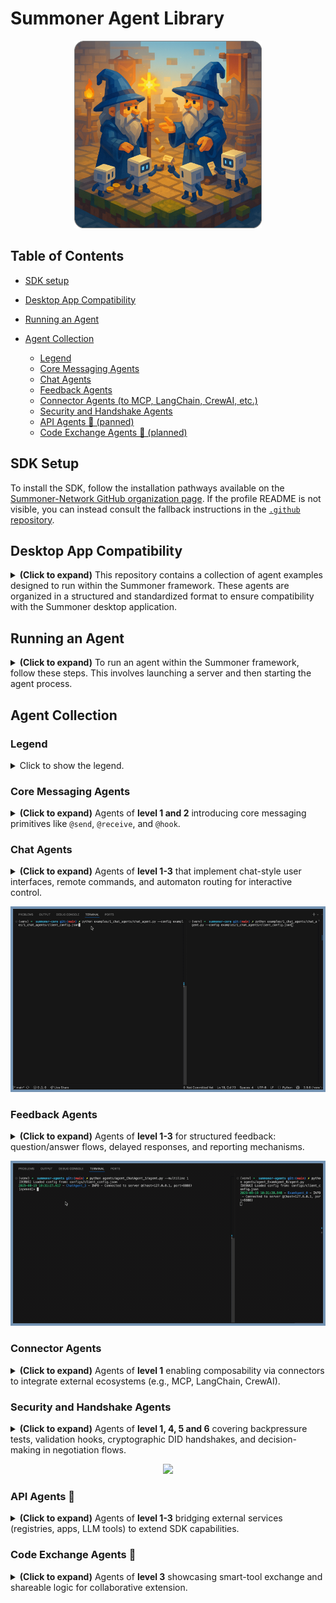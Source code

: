 # Summoner Agent Library

<p align="center">
<img width="300px" src="assets/img/summoners_negotiating_rounded.png" />
</p>

## Table of Contents

* [SDK setup](#sdk-setup)

* [Desktop App Compatibility](#desktop-app-compatibility)

* [Running an Agent](#running-an-agent)  

* [Agent Collection](#agent-collection)

    * [Legend](#legend)
    * [Core Messaging Agents](#core-messaging-agents)
    * [Chat Agents](#chat-agents)
    * [Feedback Agents](#feedback-agents)
    * [Connector Agents (to MCP, LangChain, CrewAI, etc.)](#connector-agents)
    * [Security and Handshake Agents](#security-and-handshake-agents)
    * [API Agents 🚧 (panned)](#api-agents)
    * [Code Exchange Agents 🚧 (planned)](#code-exchange-agents)


## SDK Setup

To install the SDK, follow the installation pathways available on the [Summoner-Network GitHub organization page](https://github.com/Summoner-Network). If the profile README is not visible, you can instead consult the fallback instructions in the [`.github` repository](https://github.com/Summoner-Network/.github).


## Desktop App Compatibility

<details>
<summary><b>(Click to expand)</b> This repository contains a collection of agent examples designed to run within the Summoner framework. These agents are organized in a structured and standardized format to ensure compatibility with the Summoner desktop application.</summary>

### Repository Structure

* Agent examples are located in the `agents/` directory.
* Supporting materials such as API adapters or shared tools are located in `api_library/`.

Each subdirectory within `agents/` must follow a specific structure to be recognized and imported correctly by the desktop application (see the [Required Structure for Agent Folders](#required-structure-for-agent-folders) section below).

### Required Structure for Agent Folders

Each folder inside `agents/` **must** comply with the following **strict formatting rules**:

#### ✅ **Mandatory Requirements**

* The folder name **must** follow the naming pattern:

  ```
  agent_<name>
  ```

* The folder **must contain** a file named `agent.py` which includes the agent's entry point:

  ```python
  agent.run()  # should be called within an asyncio context
  ```

* All imports from the Summoner SDK should follow one of the two forms:

  ```python
  from summoner.<module_name> import <function_or_class>
  # or
  import summoner
  ```

* The folder **must include** a `requirements.txt` file:

  * This file will be used by the desktop app to install the agent's dependencies.
  * If running agents locally from this repository, the SDK must first be installed using:

    ```bash
    source build_sdk.sh setup
    ```
  * Then install agent dependencies using:

    ```bash
    pip install -r agents/agent_<name>/requirements.txt
    ```

#### 🟡 **Optional Guidelines**

* The folder **may include** any additional Python files or resources needed by `agent.py`. There are no restrictions on file layout beyond the rules listed above.


Here is a well-structured and clear section you can add to your README to explain how to run an agent. It separates environment setup, server launch, and agent execution, while noting where agent-specific overrides might apply:
</details>

## Running an Agent

<details>
<summary><b>(Click to expand)</b> To run an agent within the Summoner framework, follow these steps. This involves launching a server and then starting the agent process.</summary>

### Activate the Virtual Environment

If you have opened a new terminal, make sure to activate the virtual environment that was created during the SDK installation:

```bash
source venv/bin/activate  # For POSIX systems (Linux/macOS)
```

> 📝 **Note:**
> If you have not installed the SDK yet, run:
>
> ```bash
> source build_sdk.sh setup
> ```


**Install agent requirements before running any agent**

If you want run **one specific agent**, install the agent's dependencies as follows:

```bash
pip install -r agents/agent_<name>/requirements.txt
```

If you want **all agents** to be ready, run the helper script from the repository root (POSIX/bash):

```bash
bash install_requirements.sh
```

This script iterates over `agents/agent_*` and installs each `requirements.txt` it finds. If an agent folder has no `requirements.txt`, nothing is installed for that agent.

> 💡 **Tip:**
> If you encounter `ModuleNotFoundError` when launching an agent, install the requirements using one of the commands above.


### Launch the Summoner Server

The Summoner server is defined in the root file `server.py`. It can be run using either default or custom configurations.

#### Run with Default Config:

```bash
python server.py
```

#### Run with Custom Config:

Configuration files are located in the `configs/` directory. Some agents may require a specific server configuration — refer to the README file inside the agent's folder for details.

```bash
python server.py --config configs/<specific_config>.json
```


### Run the Agent

Once the server is running, you can launch an agent. Most agents are located in folders under `agents/` and follow the naming pattern `agent_<name>`.

#### Run with Default Behavior:

```bash
python agents/agent_<name>/agent.py
```

#### Run with Custom Agent Config:

Some agents require additional configuration (e.g., socket parameters, logging, backpressure behavior). These are usually stored in a file like `<specific_config>.json` in the `configs/` folder.

```bash
python agents/agent_<name>/agent.py --config configs/<specific_config>.json
```

> 💡 **Tip:**
> Always consult the README inside the agent's folder for any overrides, environment variables, or preconditions specific to that agent.
</details>

## Agent Collection

### Legend

<details>
<summary>
Click to show the legend.
</summary>
<br>

| Column          | Description                                                               |
| --------------- | ------------------------------------------------------------------------- |
| **Agent Name**  | Name or identifier of the agent.                                          |
| **Description** | Brief summary of the agent's functionality.                               |
| **Level**       | Difficulty level (e.g. Level 1 = Beginner).                               |
| **Application** | Primary use case (e.g. messaging, orchestration, negotiation).            |
| **Features**    | Key Summoner SDK capability demonstrated (e.g. `core`, `aurora`).         |
| **DB**          | ✅ if the agent uses a persistent or in-memory database (`asqlite`, etc.). |
| **Queue**       | ✅ if the agent relies on asynchronous queues (`asyncio.Queue`, etc.).     |
| **Flows**       | ✅ if the agent follows a modular, trigger-driven flow structure.          |
| **Logs**        | ✅ if the agent demonstrates information logging via its `logger` attribute.  |
| **Hooks**       | ✅ if the agent defines hooks for pre/postprocessing of messages.          |
| **Temp.**       | ✅ if the agent is designed to serve as a reusable template.               |
| **Comp.**       | ✅ if the agent is composable within a larger multi-agent system.          |

</details>

### Core Messaging Agents

<details>
<summary><b>(Click to expand)</b> Agents of <b>level 1 and 2</b> introducing core messaging primitives like <code>@send</code>, <code>@receive</code>, and <code>@hook</code>.</summary>
<br>

<div style="display: flex; justify-content: center;">
<table style="border-collapse: collapse; width: 95%; text-align: center;">
    <thead>
    <tr>
        <th style="width: 10%; text-align: center;">Agent Name</th>
        <th style="width: 33%; text-align: center;">Description</th>
        <th style="width: 12%; text-align: center;">Level</th>
        <th style="width: 12%; text-align: center;">Features</th>
        <th style="width: 12%; text-align: center;">Applications</th>
        <th style="width: 3%; text-align: center;">DB</th>
        <th style="width: 3%; text-align: center;">Queue</th>
        <th style="width: 3%; text-align: center;">Flows</th>
        <th style="width: 3%; text-align: center;">Logs</th>
        <th style="width: 3%; text-align: center;">Hooks</th>
        <th style="width: 3%; text-align: center;">Temp.</th>
        <th style="width: 3%; text-align: center;">Comp.</th>
    </tr>
    </thead>
    <tbody>
    <tr>
        <td> <code><strong><a href="agents/agent_SendAgent_0/">SendAgent_0</a></strong></code></td>
        <td style="font-size: 0.8em;">Demonstrates the use of <code>@send</code></td>
        <td><img src="https://img.shields.io/badge/LVL_1-%20?color=2fc56c" alt=""></td>
        <td><code>core</code></td>
        <td><img src="https://img.shields.io/badge/Emit-%20?color=9e2fc5"alt=""></td>
        <td>✗</td><td>✗</td><td>✗</td><td>✗</td><td>✗</td><td>✅</td><td>✅</td>
    </tr>
    <tr>
        <td> <code><strong><a href="agents/agent_SendAgent_1/">SendAgent_1</a></strong></code></td>
        <td style="font-size: 0.8em;">Demonstrates the use of <code>@send</code> and <code>@hook</code> with <code>Direction.SEND</code>.</td>
        <td><img src="https://img.shields.io/badge/LVL_1-%20?color=2fc56c" alt=""></td>
        <td><code>core</code> <code>DID</code></td>
        <td><img src="https://img.shields.io/badge/Emit-%20?color=9e2fc5"alt=""></td>
        <td>✗</td><td>✗</td><td>✗</td><td>✅</td><td>✅</td><td>✅</td><td>✅</td>
    </tr>
    <tr>
        <td><code><strong><a href="agents/agent_RecvAgent_0/">RecvAgent_0</a></strong></code></td>
        <td style="font-size: 0.8em;">Demonstrates the use of <code>@receive</code>.</td>
        <td><img src="https://img.shields.io/badge/LVL_1-%20?color=2fc56c" alt=""></td>
         <td><code>core</code></td>
        <td><img src="https://img.shields.io/badge/Collect-%20?color=712fc5"alt=""></td>
        <td>✅</td><td>✗</td><td>✗</td><td>✅</td><td>✗</td><td>✅</td><td>✅</td>
    </tr>
    <tr>
        <td><code><strong><a href="agents/agent_RecvAgent_1/">RecvAgent_1</a></strong></code></td>
        <td style="font-size: 0.8em;">Demonstrates the use of <code>@receive</code> and <code>@hook</code> with <code>Direction.RECEIVE</code>.</td>
        <td><img src="https://img.shields.io/badge/LVL_1-%20?color=2fc56c" alt=""></td>
         <td><code>core</code></td>
        <td><img src="https://img.shields.io/badge/Collect-%20?color=712fc5"alt=""></td>
        <td>✅</td><td>✗</td><td>✗</td><td>✅</td><td>✅</td><td>✅</td><td>✅</td>
    </tr>
    <tr>
        <td><code><strong><a href="agents/agent_RecvAgent_2/">RecvAgent_2</a></strong></code></td>
        <td style="font-size: 0.8em;">Demonstrates the use of <code>@receive</code> and <code>@hook</code> to implement validation, banning, and message filtering.</td>
        <td><img src="https://img.shields.io/badge/LVL_2-%20?color=b1d52d" alt=""></td>
         <td><code>core</code> <code>validation</code> <code>reputation</code></td>
        <td><img src="https://img.shields.io/badge/Collect-%20?color=712fc5"alt=""></td>
        <td>✅</td><td>✗</td><td>✗</td><td>✅</td><td>✅</td><td>✅</td><td>✅</td>
    </tr>
    <tr>
        <td><code><strong><a href="agents/agent_EchoAgent_0/">EchoAgent_0</a></strong></code></td>
        <td style="font-size: 0.8em;">Combines both  <code>@send</code> and <code>@receive</code>.</td>
        <td><img src="https://img.shields.io/badge/LVL_1-%20?color=2fc56c" alt=""></td>
         <td><code>core</code></td>
        <td><img src="https://img.shields.io/badge/Redirect-%20?color=482fc5"alt=""></td>
        <td>✗</td><td>✅</td><td>✗</td><td>✅</td><td>✅</td><td>✅</td><td>✅</td>
    </tr>
    <tr>
        <td><code><strong><a href="agents/agent_EchoAgent_1/">EchoAgent_1</a></strong></code></td>
        <td style="font-size: 0.8em;">Combines both <code>@send</code> and <code>@receive</code> with a receiving <code>hook</code>.</td>
        <td><img src="https://img.shields.io/badge/LVL_1-%20?color=2fc56c" alt=""></td>
         <td><code>core</code> <code>validation</code></td>
        <td><img src="https://img.shields.io/badge/Redirect-%20?color=482fc5"alt=""></td>
        <td>✗</td><td>✅</td><td>✗</td><td>✅</td><td>✅</td><td>✅</td><td>✅</td>
    </tr>
    <tr>
        <td><code><strong><a href="agents/agent_EchoAgent_2/">EchoAgent_2</a></strong></code></td>
        <td style="font-size: 0.8em;">Combines <code>@send</code> and <code>@receive</code> handlers with sending and receiving <code>hooks</code> checking for validation and signing messages.</td>
        <td><img src="https://img.shields.io/badge/LVL_2-%20?color=b1d52d" alt=""></td>
         <td><code>core</code> <code>validation</code> <code>DID</code> <code>agent</code></td>
        <td><img src="https://img.shields.io/badge/Redirect-%20?color=482fc5"alt=""></td>
        <td>✗</td><td>✅</td><td>✗</td><td>✅</td><td>✅</td><td>✅</td><td>✅</td>
    </tr>
    </tbody>
</table>
</div>

</details>

### Chat Agents

<details>
<summary><b>(Click to expand)</b> Agents of <b>level 1-3</b> that implement chat-style user interfaces, remote commands, and automaton routing for interactive control.</summary>
<br>

<div style="display: flex; justify-content: center;">
<table style="border-collapse: collapse; width: 95%; text-align: center;">
    <thead>
    <tr>
        <th style="width: 10%; text-align: center;">Agent Name</th>
        <th style="width: 33%; text-align: center;">Description</th>
        <th style="width: 12%; text-align: center;">Level</th>
        <th style="width: 12%; text-align: center;">Features</th>
        <th style="width: 12%; text-align: center;">Applications</th>
        <th style="width: 3%; text-align: center;">DB</th>
        <th style="width: 3%; text-align: center;">Queue</th>
        <th style="width: 3%; text-align: center;">Flows</th>
        <th style="width: 3%; text-align: center;">Logs</th>
        <th style="width: 3%; text-align: center;">Hooks</th>
        <th style="width: 3%; text-align: center;">Temp.</th>
        <th style="width: 3%; text-align: center;">Comp.</th>
    </tr>
    </thead>
    <tbody>
    <tr>
        <td><code><strong><a href="agents/agent_ChatAgent_0/">ChatAgent_0</a></strong></code></td>
        <td style="font-size: 0.8em;">Implements a minimal chat UI via <code>@send</code>/<code>@receive</code>; supports single- or multi-line input.</td>
        <td><img src="https://img.shields.io/badge/LVL_1-%20?color=2fc56c" alt=""></td>
        <td><code>core</code></td>
        <td><img src="https://img.shields.io/badge/Interaction-%20?color=452461" alt="Interaction"></td>
        <td>✗</td><td>✗</td><td>✗</td><td>✗</td><td>✗</td><td>✅</td><td>✅</td>
    </tr>
    <tr>
        <td><code><strong><a href="agents/agent_ChatAgent_1/">ChatAgent_1</a></strong></code></td>
        <td style="font-size: 0.8em;">Extends <code>ChatAgent_0</code> with remote/self commands (travel, go_home, quit).</td>
        <td><img src="https://img.shields.io/badge/LVL_2-%20?color=b1d52d" alt=""></td>
        <td><code>core</code> <code>traveling</code></td>
        <td><img src="https://img.shields.io/badge/Control-%20?color=19578a" alt="Control"></td>
        <td>✗</td><td>✗</td><td>✗</td><td>✗</td><td>✗</td><td>✅</td><td>✅</td>
    </tr>
    <tr>
    <td><code><strong><a href="agents/agent_ChatAgent_2/">ChatAgent_2</a></strong></code></td>
    <td style="font-size: 0.8em;">Activates automaton routing via <code>@upload_states</code>; toggles <code>opened/locked</code> to gate remote commands.</td>
    <td><img src="https://img.shields.io/badge/LVL_3-%20?color=dfa018" alt=""></td>
    <td><code>core</code> <code>upload_states</code> <code>traveling</code></td>
    <td><img src="https://img.shields.io/badge/Orchestration-%20?color=3a6ea5" alt="Orchestration"></td>
    <td>✗</td><td>✗</td><td>✅</td><td>✗</td><td>✗</td><td>✅</td><td>✅</td>
    </tr>
    <tr>
    <td><code><strong><a href="agents/agent_ChatAgent_3/">ChatAgent_3</a></strong></code></td>
    <td style="font-size: 0.8em;">Shows explicit automaton transitions with <code>Move</code>/<code>Stay</code> (<code>opened → locked → opened</code>); remote/self travel, lock/open, quit.</td>
    <td><img src="https://img.shields.io/badge/LVL_3-%20?color=dfa018" alt=""></td>
    <td><code>core</code> <code>upload_states</code> <code>download_states</code> <code>traveling</code></td>
    <td><img src="https://img.shields.io/badge/Orchestration-%20?color=3a6ea5" alt="Orchestration"></td>
    <td>✗</td><td>✗</td><td>✅</td><td>✗</td><td>✗</td><td>✅</td><td>✅</td>
    </tr>
    </tbody>
</table>
</div>

</details>

<p align="center">
<img width="550px" src="assets/mov2gif/gifs/demo_travel_border.gif" />
</p>

### Feedback Agents

<details>
<summary><b>(Click to expand)</b> Agents of <b>level 1-3</b> for structured feedback: question/answer flows, delayed responses, and reporting mechanisms.</summary>
<br>

<div style="display: flex; justify-content: center;">
<table style="border-collapse: collapse; width: 95%; text-align: center;">
    <thead>
    <tr>
        <th style="width: 10%; text-align: center;">Agent Name</th>
        <th style="width: 33%; text-align: center;">Description</th>
        <th style="width: 12%; text-align: center;">Level</th>
        <th style="width: 12%; text-align: center;">Features</th>
        <th style="width: 12%; text-align: center;">Applications</th>
        <th style="width: 3%; text-align: center;">DB</th>
        <th style="width: 3%; text-align: center;">Queue</th>
        <th style="width: 3%; text-align: center;">Flows</th>
        <th style="width: 3%; text-align: center;">Logs</th>
        <th style="width: 3%; text-align: center;">Hooks</th>
        <th style="width: 3%; text-align: center;">Temp.</th>
        <th style="width: 3%; text-align: center;">Comp.</th>
    </tr>
    </thead>
    <tbody>
    <tr>
        <td><code><strong><a href="agents/agent_ReportAgent_0/">ReportAgent_0</a></strong></code></td>
        <td style="font-size: 0.8em;">Queues messages for a short window, then sends one newline-joined report.</td>
        <td><img src="https://img.shields.io/badge/LVL_1-%20?color=2fc56c" alt=""></td>
        <td><code>core</code></td>
        <td><img src="https://img.shields.io/badge/Redirect-%20?color=482fc5" alt=""></td>
        <td>✗</td><td>✅</td><td>✗</td><td>✗</td><td>✗</td><td>✅</td><td>✅</td>
    </tr>
    <tr>
        <td><code><strong><a href="agents/agent_ReportAgent_1/">ReportAgent_1</a></strong></code></td>
        <td style="font-size: 0.8em;">Queues messages for a short window, then emits them separately using <code>multi=True</code>.</td>
        <td><img src="https://img.shields.io/badge/LVL_1-%20?color=2fc56c" alt=""></td>
        <td><code>core</code> <code>multi</code></td>
        <td><img src="https://img.shields.io/badge/Redirect-%20?color=482fc5" alt=""></td>
        <td>✗</td><td>✅</td><td>✗</td><td>✗</td><td>✗</td><td>✅</td><td>✅</td>
    </tr>
    <tr>
        <td><code><strong><a href="agents/agent_ExamAgent_0/">ExamAgent_0</a></strong></code></td>
        <td style="font-size: 0.8em;">Demonstrates use of <code>@receive</code> and <code>@send</code> with queues and delays to run an automated Q&amp;A round.</td>
        <td><img src="https://img.shields.io/badge/LVL_2-%20?color=b1d52d" alt=""></td>
        <td><code>core</code></td>
        <td><img src="https://img.shields.io/badge/Interaction-%20?color=452461" alt=""></td>
        <td>✗</td><td>✅</td><td>✅</td><td>✗</td><td>✗</td><td>✅</td><td>✅</td>
    </tr>
    <tr>
        <td><code><strong><a href="agents/agent_ExamAgent_1/">ExamAgent_1</a></strong></code></td>
        <td style="font-size: 0.8em;">Extends <code>ExamAgent_0</code> with flow-routed <code>@receive</code>; <code>@send</code> still runs timed scoring but delegates state handling to the flow engine.</td>
        <td><img src="https://img.shields.io/badge/LVL_3-%20?color=dfa018" alt=""></td>
        <td><code>core</code></td>
        <td><img src="https://img.shields.io/badge/Interaction-%20?color=452461" alt=""></td>
        <td>✗</td><td>✅</td><td>✅</td><td>✗</td><td>✅</td><td>✅</td><td>✅</td>
    </tr>
    <!-- <tr>
        <td><code><strong>Storage</strong></code></td>
        <td style="font-size: 0.8em;">...</td>
        <td><img src="https://img.shields.io/badge/LVL_2-%20?color=b1d52d" alt=""></td>
         <td><code>core</code></td>
        <td><img src="https://img.shields.io/badge/Collect-%20?color=712fc5" alt=""></td>
        <td>✗</td><td>✗</td><td>✗</td><td>✗</td><td>✗</td><td>✗</td><td>✗</td>
    </tr>
    <tr>
        <td><code><strong>Subscribe</strong></code></td>
        <td style="font-size: 0.8em;">...</td>
        <td><img src="https://img.shields.io/badge/LVL_2-%20?color=b1d52d" alt=""></td>
         <td><code>core</code></td>
        <td><img src="https://img.shields.io/badge/Emit-%20?color=9e2fc5" alt=""></td>
        <td>✗</td><td>✗</td><td>✗</td><td>✗</td><td>✗</td><td>✗</td><td>✗</td>
    </tr>
    <tr>
        <td><code><strong>EventEmit</strong></code></td>
        <td style="font-size: 0.8em;">...</td>
        <td><img src="https://img.shields.io/badge/LVL_2-%20?color=b1d52d" alt=""></td>
         <td><code>core</code></td>
        <td><img src="https://img.shields.io/badge/Emit-%20?color=9e2fc5" alt=""></td>
        <td>✗</td><td>✗</td><td>✗</td><td>✗</td><td>✗</td><td>✗</td><td>✗</td>
    </tr> -->
    </tbody>
</table>
</div>

</details>

<p align="center">
<img width="600px" src="assets/mov2gif/gifs/demo_exam_border.gif" />
</p>

### Connector Agents

<details>
<summary><b>(Click to expand)</b> Agents of <b>level 1</b> enabling composability via connectors to integrate external ecosystems (e.g., MCP, LangChain, CrewAI).</summary>
<br>

<div style="display: flex; justify-content: center;">
<table style="border-collapse: collapse; width: 95%; text-align: center;">
    <thead>
    <tr>
        <th style="width: 10%; text-align: center;">Agent Name</th>
        <th style="width: 33%; text-align: center;">Description</th>
        <th style="width: 12%; text-align: center;">Level</th>
        <th style="width: 12%; text-align: center;">Features</th>
        <th style="width: 12%; text-align: center;">Applications</th>
        <th style="width: 3%; text-align: center;">DB</th>
        <th style="width: 3%; text-align: center;">Queue</th>
        <th style="width: 3%; text-align: center;">Flows</th>
        <th style="width: 3%; text-align: center;">Logs</th>
        <th style="width: 3%; text-align: center;">Hooks</th>
        <th style="width: 3%; text-align: center;">Temp.</th>
        <th style="width: 3%; text-align: center;">Comp.</th>
    </tr>
    </thead>
    <tbody>
    <tr>
        <td><code><strong><a href="agents/agent_ConnectAgent_0/">ConnectAgent_0</a></strong></code></td>
        <td style="font-size: 0.8em;">Combines <code>@receive</code> and <code>@send(multi=True)</code> to relay Summoner messages via SQLite, using <code>db_sdk</code> (ORM) with batching and persistent connections.</td>
        <td><img src="https://img.shields.io/badge/LVL_1-%20?color=2fc56c" alt=""></td>
        <td><code>core</code> <code>multi</code></td>
        <td><img src="https://img.shields.io/badge/MCP-%20?color=1122ce" alt=""></td>
        <td>✅</td><td>✗</td><td>✗</td><td>✗</td><td>✗</td><td>✅</td><td>✗</td>
    </tr>
    <tr>
        <td><code><strong><a href="agents/agent_ConnectAgent_1/">ConnectAgent_1</a></strong></code></td>
        <td style="font-size: 0.8em;">Combines <code>@receive</code> and <code>@send(multi=True)</code> to relay Summoner messages via SQLite, using raw <code>aiosqlite</code> with short-lived connections.</td>
        <td><img src="https://img.shields.io/badge/LVL_1-%20?color=2fc56c" alt=""></td>
        <td><code>core</code> <code>multi</code></td>
        <td><img src="https://img.shields.io/badge/MCP-%20?color=1122ce" alt=""></td>
        <td>✅</td><td>✗</td><td>✗</td><td>✗</td><td>✗</td><td>✅</td><td>✗</td>
    </tr>
    </tbody>
</table>
</div>

</details>


### Security and Handshake Agents

<details>
<summary><b>(Click to expand)</b> Agents of <b>level 1, 4, 5 and 6</b> covering backpressure tests, validation hooks, cryptographic DID handshakes, and decision-making in negotiation flows.</summary>
<br>

<div style="display: flex; justify-content: center;">
<table style="border-collapse: collapse; width: 95%; text-align: center;">
    <thead>
    <tr>
        <th style="width: 10%; text-align: center;">Agent Name</th>
        <th style="width: 33%; text-align: center;">Description</th>
        <th style="width: 12%; text-align: center;">Level</th>
        <th style="width: 12%; text-align: center;">Features</th>
        <th style="width: 12%; text-align: center;">Applications</th>
        <th style="width: 3%; text-align: center;">DB</th>
        <th style="width: 3%; text-align: center;">Queue</th>
        <th style="width: 3%; text-align: center;">Flows</th>
        <th style="width: 3%; text-align: center;">Logs</th>
        <th style="width: 3%; text-align: center;">Hooks</th>
        <th style="width: 3%; text-align: center;">Temp.</th>
        <th style="width: 3%; text-align: center;">Comp.</th>
    </tr>
    </thead>
    <tbody>
    <tr>
        <td><code><strong><a href="agents/agent_RateLimitAgent_0/">RateLimitAgent_0</a></strong></code></td>
        <td style="font-size: 0.8em;">Tests server backpressure using <code>@send</code> and <code>@receive</code>.</td>
        <td><img src="https://img.shields.io/badge/LVL_1-%20?color=2fc56c" alt=""></td>
         <td><code>core</code> <code>multi</code> </td>
        <td><img src="https://img.shields.io/badge/Red_Team-%20?color=cd280a" alt=""></td>
        <td>✗</td><td>✗</td><td>✗</td><td>✗</td><td>✗</td><td>✅</td><td>✅</td>
    </tr>
    <tr>
        <td><code><strong><a href="agents/agent_RateLimitAgent_1/">RateLimitAgent_1</a></strong></code></td>
        <td style="font-size: 0.8em;">Tests server backpressure using <code>@send(multi=True)</code> and <code>@receive</code> to simulate concurrent sends</td>
        <td><img src="https://img.shields.io/badge/LVL_1-%20?color=2fc56c" alt=""></td>
         <td><code>core</code> <code>multi</code> </td>
        <td><img src="https://img.shields.io/badge/Red_Team-%20?color=cd280a" alt=""></td>
        <td>✗</td><td>✗</td><td>✗</td><td>✗</td><td>✗</td><td>✅</td><td>✅</td>
    </tr>
    <tr>
        <td><code><strong><a href="agents/agent_RateLimitAgent_2/">RateLimitAgent_2</a></strong></code></td>
        <td style="font-size: 0.8em;">Tests backpressure using <code>@send(multi=True)</code> and terminates via <code>.quit()</code> in <code>@receive</code>.</td>
        <td><img src="https://img.shields.io/badge/LVL_1-%20?color=2fc56c" alt=""></td>
         <td><code>core</code> <code>multi</code> <code>traveling</code> </td>
        <td><img src="https://img.shields.io/badge/Red_Team-%20?color=cd280a" alt=""></td>
        <td>✗</td><td>✗</td><td>✗</td><td>✗</td><td>✗</td><td>✅</td><td>✅</td>
    </tr>
    <tr>
        <td><code><strong><a href="agents/agent_HSAgent_0/">HSAgent_0</a></strong></code></td>
        <td style="font-size: 0.8em;">Explores a nonce-echo handshake to initiate and finalize an exchange.</td>
        <td><img src="https://img.shields.io/badge/LVL_4-%20?color=DF7919" alt=""></td>
         <td><code>core</code> <code>multi</code> <code>upload_states</code> <code>download_states</code> <code>on_triggers</code> <code>validation</code> <code>DID</code></td>
        <td><img src="https://img.shields.io/badge/Handshake-%20?color=cd710a" alt=""></td>
        <td>✅</td><td>✗</td><td>✅</td><td>✅</td><td>✅</td><td>✅</td><td>✗</td>
    </tr>
    <tr>
        <td><code><strong><a href="agents/agent_HSAgent_1/">HSAgent_1</a></strong></code></td>
        <td style="font-size: 0.8em;">Explores a cryptographic handshake with persistent DID identity to initiate and finalize an exchange.</td>
        <td><img src="https://img.shields.io/badge/LVL_5-%20?color=DF4119" alt=""></td>
         <td><code>core</code> <code>multi</code> <code>upload_states</code> <code>download_states</code> <code>on_triggers</code> <code>validation</code> <code>DID</code></td>
        <td><img src="https://img.shields.io/badge/Handshake-%20?color=cd710a" alt=""></td>
        <td>✅</td><td>✗</td><td>✅</td><td>✅</td><td>✅</td><td>✅</td><td>✗</td>
    </tr>
    <tr>
        <td><code><strong><a href="agents/agent_HSSellAgent_0/">HSSellAgent_0</a></strong></code></td>
        <td style="font-size: 0.8em;">Explores a selling negotiation overlay on top of the handshake to initiate and finalize a deal.</td>
        <td><img src="https://img.shields.io/badge/LVL_6-%20?color=F20F40" alt=""></td>
         <td><code>core</code> <code>multi</code> <code>upload_states</code> <code>download_states</code> <code>on_triggers</code> <code>validation</code> <code>DID</code></td>
        <td><img src="https://img.shields.io/badge/Handshake-%20?color=cd710a" alt=""> <img src="https://img.shields.io/badge/Negotiation-%20?color=f1c822" alt=""></td>
        <td>✅</td><td>✗</td><td>✅</td><td>✅</td><td>✅</td><td>✅</td><td>✗</td>
    </tr>
    <tr>
        <td><code><strong><a href="agents/agent_HSBuyAgent_0/">HSBuyAgent_0</a></strong></code></td>
        <td style="font-size: 0.8em;">Explores a buying negotiation overlay on top of the handshake to initiate and finalize a deal.</td>
        <td><img src="https://img.shields.io/badge/LVL_6-%20?color=F20F40" alt=""></td>
         <td><code>core</code> <code>multi</code> <code>upload_states</code> <code>download_states</code> <code>on_triggers</code> <code>validation</code> <code>DID</code></td>
        <td><img src="https://img.shields.io/badge/Handshake-%20?color=cd710a" alt=""> <img src="https://img.shields.io/badge/Negotiation-%20?color=f1c822" alt=""></td>
        <td>✅</td><td>✗</td><td>✅</td><td>✅</td><td>✅</td><td>✅</td><td>✗</td>
    </tr>
    </tbody>
</table>
</div>

</details>

<p align="center">
<img width="600px" src="assets/mov2gif/gifs/demo_merchants_border.gif" />
</p>

<a id="api-agents"></a>

### API Agents 🚧

<details>
<summary><b>(Click to expand)</b> Agents of <b>level 1-3</b> bridging external services (registries, apps, LLM tools) to extend SDK capabilities.</summary>
<br>

<div style="display: flex; justify-content: center;">
<table style="border-collapse: collapse; width: 95%; text-align: center;">
    <thead>
    <tr>
        <th style="width: 10%; text-align: center;">Agent Name</th>
        <th style="width: 33%; text-align: center;">Description</th>
        <th style="width: 12%; text-align: center;">Level</th>
        <th style="width: 12%; text-align: center;">Features</th>
        <th style="width: 12%; text-align: center;">Applications</th>
        <th style="width: 3%; text-align: center;">DB</th>
        <th style="width: 3%; text-align: center;">Queue</th>
        <th style="width: 3%; text-align: center;">Flows</th>
        <th style="width: 3%; text-align: center;">Logs</th>
        <th style="width: 3%; text-align: center;">Hooks</th>
        <th style="width: 3%; text-align: center;">Temp.</th>
        <th style="width: 3%; text-align: center;">Comp.</th>
    </tr>
    </thead>
    <tbody>
    <tr>
        <td><code><strong>Wikipedia</strong></code></td>
        <td style="font-size: 0.8em;">...</td>
        <td><img src="https://img.shields.io/badge/LVL_1-%20?color=2fc56c" alt=""></td>
         <td><code>core</code></td>
        <td><img src="https://img.shields.io/badge/Registry-%20?color=bd1edd" alt=""></td>
        <td>✗</td><td>✗</td><td>✗</td><td>✗</td><td>✗</td><td>✗</td><td>✗</td>
    </tr>
    <tr>
        <td><code><strong>ArXiv</strong></code></td>
        <td style="font-size: 0.8em;">...</td>
        <td><img src="https://img.shields.io/badge/LVL_1-%20?color=2fc56c" alt=""></td>
         <td><code>core</code></td>
        <td><img src="https://img.shields.io/badge/Registry-%20?color=bd1edd" alt=""></td>
        <td>✗</td><td>✗</td><td>✗</td><td>✗</td><td>✗</td><td>✗</td><td>✗</td>
    </tr>
    <tr>
        <td><code><strong>PubMed</strong></code></td>
        <td style="font-size: 0.8em;">...</td>
        <td><img src="https://img.shields.io/badge/LVL_2-%20?color=b1d52d" alt=""></td>
         <td><code>core</code></td>
        <td><img src="https://img.shields.io/badge/Registry-%20?color=bd1edd" alt=""></td>
        <td>✗</td><td>✗</td><td>✗</td><td>✗</td><td>✗</td><td>✗</td><td>✗</td>
    </tr>
    <tr>
        <td><code><strong>GitHub</strong></code></td>
        <td style="font-size: 0.8em;">...</td>
        <td><img src="https://img.shields.io/badge/LVL_2-%20?color=b1d52d" alt=""></td>
         <td><code>core</code></td>
        <td><img src="https://img.shields.io/badge/App-%20?color=f1227a" alt=""></td>
        <td>✗</td><td>✗</td><td>✗</td><td>✗</td><td>✗</td><td>✗</td><td>✗</td>
    </tr>
    <tr>
        <td><code><strong>Reddit</strong></code></td>
        <td style="font-size: 0.8em;">...</td>
        <td><img src="https://img.shields.io/badge/LVL_3-%20?color=dfa018" alt=""></td>
         <td><code>core</code></td>
        <td><img src="https://img.shields.io/badge/App-%20?color=f1227a" alt=""></td>
        <td>✗</td><td>✗</td><td>✗</td><td>✗</td><td>✗</td><td>✗</td><td>✗</td>
    </tr>
    <tr>
        <td><code><strong>Notion</strong></code></td>
        <td style="font-size: 0.8em;">...</td>
        <td><img src="https://img.shields.io/badge/LVL_2-%20?color=b1d52d" alt=""></td>
         <td><code>core</code></td>
        <td><img src="https://img.shields.io/badge/App-%20?color=f1227a" alt=""></td>
        <td>✗</td><td>✗</td><td>✗</td><td>✗</td><td>✗</td><td>✗</td><td>✗</td>
    </tr>
    <tr>
        <td><code><strong>Slack</strong></code></td>
        <td style="font-size: 0.8em;">...</td>
        <td><img src="https://img.shields.io/badge/LVL_3-%20?color=dfa018" alt=""></td>
         <td><code>core</code></td>
        <td><img src="https://img.shields.io/badge/App-%20?color=f1227a" alt=""></td>
        <td>✗</td><td>✗</td><td>✗</td><td>✗</td><td>✗</td><td>✗</td><td>✗</td>
    </tr>
    <tr>
        <td><code><strong>GPTSummary</strong></code></td>
        <td style="font-size: 0.8em;">...</td>
        <td><img src="https://img.shields.io/badge/LVL_1-%20?color=2fc56c" alt=""></td>
         <td><code>core</code></td>
        <td><img src="https://img.shields.io/badge/LLM-%20?color=18b9cc" alt=""></td>
        <td>✗</td><td>✗</td><td>✗</td><td>✗</td><td>✗</td><td>✗</td><td>✗</td>
    </tr>
    <tr>
        <td><code><strong>GPTPArsing</strong></code></td>
        <td style="font-size: 0.8em;">...</td>
        <td><img src="https://img.shields.io/badge/LVL_1-%20?color=2fc56c" alt=""></td>
         <td><code>core</code></td>
        <td><img src="https://img.shields.io/badge/LLM-%20?color=18b9cc" alt=""></td>
        <td>✗</td><td>✗</td><td>✗</td><td>✗</td><td>✗</td><td>✗</td><td>✗</td>
    </tr>
    <tr>
        <td><code><strong>GPTCluster</strong></code></td>
        <td style="font-size: 0.8em;">...</td>
        <td><img src="https://img.shields.io/badge/LVL_2-%20?color=b1d52d" alt=""></td>
         <td><code>core</code></td>
        <td><img src="https://img.shields.io/badge/LLM-%20?color=18b9cc" alt=""></td>
        <td>✗</td><td>✗</td><td>✗</td><td>✗</td><td>✗</td><td>✗</td><td>✗</td>
    </tr>
    <tr>
        <td><code><strong>GPTSearch</strong></code></td>
        <td style="font-size: 0.8em;">...</td>
        <td><img src="https://img.shields.io/badge/LVL_2-%20?color=b1d52d" alt=""></td>
         <td><code>core</code></td>
        <td><img src="https://img.shields.io/badge/LLM-%20?color=18b9cc" alt=""></td>
        <td>✗</td><td>✗</td><td>✗</td><td>✗</td><td>✗</td><td>✗</td><td>✗</td>
    </tr>
    </tbody>
</table>
</div>

</details>

<a id="code-exchange-agents"></a>

### Code Exchange Agents 🚧

<details>
<summary><b>(Click to expand)</b> Agents of <b>level 3</b> showcasing smart-tool exchange and shareable logic for collaborative extension.</summary>
<br>

<div style="display: flex; justify-content: center;">
<table style="border-collapse: collapse; width: 95%; text-align: center;">
    <thead>
    <tr>
        <th style="width: 10%; text-align: center;">Agent Name</th>
        <th style="width: 33%; text-align: center;">Description</th>
        <th style="width: 12%; text-align: center;">Level</th>
        <th style="width: 12%; text-align: center;">Features</th>
        <th style="width: 12%; text-align: center;">Applications</th>
        <th style="width: 3%; text-align: center;">DB</th>
        <th style="width: 3%; text-align: center;">Queue</th>
        <th style="width: 3%; text-align: center;">Flows</th>
        <th style="width: 3%; text-align: center;">Logs</th>
        <th style="width: 3%; text-align: center;">Hooks</th>
        <th style="width: 3%; text-align: center;">Temp.</th>
        <th style="width: 3%; text-align: center;">Comp.</th>
    </tr>
    </thead>
    <tbody>
    <tr>
        <td><code><strong>SmartTool</strong></code></td>
        <td style="font-size: 0.8em;">...</td>
        <td><img src="https://img.shields.io/badge/LVL_3-%20?color=dfa018" alt=""></td>
        <td><code>smart-tools</code></td>
        <td><img src="https://img.shields.io/badge/Smart_tools-%20?color=d67863" alt=""></td>
        <td>✗</td><td>✗</td><td>✗</td><td>✗</td><td>✗</td><td>✗</td><td>✗</td>
    </tr>
    </tbody>
</table>
</div>

</details>


